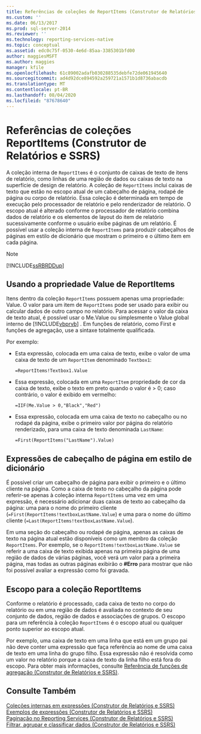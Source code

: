 ```yaml
---
title: Referências de coleções de ReportItems (Construtor de Relatórios e SSRS) | Microsoft Docs
ms.custom: ''
ms.date: 06/13/2017
ms.prod: sql-server-2014
ms.reviewer: ''
ms.technology: reporting-services-native
ms.topic: conceptual
ms.assetid: edc0c75f-0530-4e6d-85aa-3385301bfd00
author: maggiesMSFT
ms.author: maggies
manager: kfile
ms.openlocfilehash: 61c89002adafb030288535debfe72de061945640
ms.sourcegitcommit: ad4d92dce894592a259721a1571b1d8736abacdb
ms.translationtype: MT
ms.contentlocale: pt-BR
ms.lasthandoff: 08/04/2020
ms.locfileid: "87678640"
---
```

# <a name="reportitems-collection-references-report-builder-and-ssrs"></a>Referências de coleções ReportItems (Construtor de Relatórios e SSRS)
  A coleção interna de `ReportItems` é o conjunto de caixas de texto de itens de relatório, como linhas de uma região de dados ou caixas de texto na superfície de design de relatório. A coleção de `ReportItems` inclui caixas de texto que estão no escopo atual de um cabeçalho de página, rodapé de página ou corpo de relatório. Essa coleção é determinada em tempo de execução pelo processador de relatório e pelo renderizador de relatório. O escopo atual é alterado conforme o processador de relatório combina dados de relatório e os elementos de layout do item de relatório sucessivamente conforme o usuário exibe páginas de um relatório. É possível usar a coleção interna de `ReportItems` para produzir cabeçalhos de páginas em estilo de dicionário que mostram o primeiro e o último item em cada página.  
  
> [!NOTE]  
>  [!INCLUDE[ssRBRDDup](../../includes/ssrbrddup-md.md)]  
  
## <a name="using-the-reportitems-value-property"></a>Usando a propriedade Value de ReportItems  
 Itens dentro da coleção `ReportItems` possuem apenas uma propriedade: Value. O valor para um item de `ReportItems` pode ser usado para exibir ou calcular dados de outro campo no relatório. Para acessar o valor da caixa de texto atual, é possível usar o Me.Value ou simplesmente o Value global interno de [!INCLUDE[vbprvb](../../includes/vbprvb-md.md)] . Em funções de relatório, como First e funções de agregação, use a sintaxe totalmente qualificada.  
  
 Por exemplo:  
  
-   Esta expressão, colocada em uma caixa de texto, exibe o valor de uma caixa de texto de um `ReportItem` denominado `Textbox1`:  
  
     `=ReportItems!Textbox1.Value`  
  
-   Essa expressão, colocada em uma `ReportItem` propriedade de cor da caixa de texto, exibe o texto em preto quando o valor é > 0; caso contrário, o valor é exibido em vermelho:  
  
     `=IIF(Me.Value > 0,"Black","Red")`  
  
-   Essa expressão, colocada em uma caixa de texto no cabeçalho ou no rodapé da página, exibe o primeiro valor por página do relatório renderizado, para uma caixa de texto denominada `LastName`:  
  
     `=First(ReportItems("LastName").Value)`  
  
## <a name="dictionary-style-page-header-expressions"></a>Expressões de cabeçalho de página em estilo de dicionário  
 É possível criar um cabeçalho de página para exibir o primeiro e o último cliente na página. Como a caixa de texto no cabeçalho da página pode referir-se apenas à coleção interna `ReportItems` uma vez em uma expressão, é necessário adicionar duas caixas de texto ao cabeçalho da página: uma para o nome do primeiro cliente (`=First(ReportItems!textboxLastName.Value`) e uma para o nome do último cliente (`=Last(ReportItems!textboxLastName.Value`).  
  
 Em uma seção do cabeçalho ou rodapé de página, apenas as caixas de texto na página atual estão disponíveis como um membro da coleção `ReportItems`. Por exemplo, se o `ReportItems!textboxLastName.Value` se referir a uma caixa de texto exibida apenas na primeira página de uma região de dados de várias páginas, você verá um valor para a primeira página, mas todas as outras páginas exibirão o **#Erro** para mostrar que não foi possível avaliar a expressão como foi gravada.  
  
## <a name="scope-for-the-reportitems-collection"></a>Escopo para a coleção ReportItems  
 Conforme o relatório é processado, cada caixa de texto no corpo do relatório ou em uma região de dados é avaliada no contexto de seu conjunto de dados, região de dados e associações de grupos. O escopo para um referência à coleção `ReportItems` é o escopo atual ou qualquer ponto superior ao escopo atual.  
  
 Por exemplo, uma caixa de texto em uma linha que está em um grupo pai não deve conter uma expressão que faça referência ao nome de uma caixa de texto em uma linha do grupo filho. Essa expressão não é resolvida como um valor no relatório porque a caixa de texto da linha filho está fora do escopo. Para obter mais informações, consulte [Referência de funções de agregação &#40;Construtor de Relatórios e SSRS&#41;](report-builder-functions-aggregate-functions-reference.md).  
  
## <a name="see-also"></a>Consulte Também  
 [Coleções internas em expressões &#40;Construtor de Relatórios e SSRS&#41;](built-in-collections-in-expressions-report-builder.md)   
 [Exemplos de expressões &#40;Construtor de Relatórios e SSRS&#41;](expression-examples-report-builder-and-ssrs.md)   
 [Paginação no Reporting Services &#40;Construtor de Relatórios e SSRS&#41;](pagination-in-reporting-services-report-builder-and-ssrs.md)   
 [Filtrar, agrupar e classificar dados &#40;Construtor de Relatórios e SSRS&#41;](filter-group-and-sort-data-report-builder-and-ssrs.md)  
  
  
